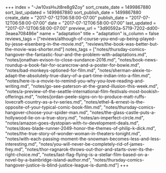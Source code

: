 +++
index = "-Jw10xsHvJt8re8g9Zoy"
sort_create_date = 1499867880
sort_last_updated = 1499867880
sort_publish_date = 1499867880
create_date = "2017-07-12T06:58:00-07:00"
publish_date = "2017-07-12T06:58:00-07:00"
date = "2017-07-12T06:58:00-07:00"
last_updated = "2017-07-12T06:58:00-07:00"
preview_url = "3d90592a-5719-7202-dd00-3eaea708486e"
name = "adaptation"
title = "adaptation"
is_column = false
reviews_tags = ["reviews/although-of-course-you-end-up-being-played-by-jesse-eisenberg-in-the-movie.md", "reviews/the-book-was-better-but-the-movie-was-shorter.md"]
notes_tags = ["notes/thursday-comics-hangover-the-fantastic-four-and-the-problem-with-adaptations.md", "notes/jonathan-evison-to-close-sundance-2016.md", "notes/book-news-roundup-a-book-fair-for-scarecrow-and-a-poster-for-bowie.md", "notes/bad-monkeys-optioned-for-film.md", "notes/sherman-alexie-to-adapt-the-absolutely-true-diary-of-a-part-time-indian-into-a-film.md", "notes/here-is-a-movie-to-remind-you-why-you-love-reading-and-writing.md", "notes/go-see-paterson-at-the-grand-illusion-this-week.md", "notes/a-preview-of-the-seattle-international-film-festivals-most-bookish-offerings.md", "notes/jordan-peele-signs-on-to-produce-matt-ruffs-lovecraft-country-as-a-tv-series.md", "notes/ethel-&-ernest-is-the-opposite-of-your-typical-comic-book-film.md", "notes/thursday-comics-hangover-choose-your-spider-man.md", "notes/the-glass-castle-puts-a-hollywood-lie-on-a-true-story.md", "notes/an-imperfect-circle.md", "notes/amazon-goes-dystopian-with-tv-development-deals.md", "notes/does-blade-runner-2049-honor-the-themes-of-philip-k-dick.md", "notes/the-true-story-of-wonder-woman-in-theaters-tonight.md", "notes/with-each-passing-moment-the-snowman-becomes-less-and-less-interesting.md", "notes/you-will-never-be-completely-rid-of-james-frey.md", "notes/thor-ragnarok-throws-out-thor-and-starts-over-its-the-right-choice.md", "notes/last-flag-flying-is-a-stellar-film-based-on-a-novel-by-a-bainbridge-island-author.md", "notes/thursday-comics-hangover-justice-is-blind-justice-league-is-dumb.md"]
+++

